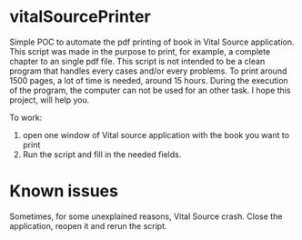 # vitalSourcePrinter

Simple POC to automate the pdf printing of book in Vital Source application. This script was made in the purpose to print, for example, a complete chapter to an single pdf file. 
This script is not intended to be a clean program that handles every cases and/or every problems. 
To print around 1500 pages, a lot of time is needed, around 15 hours. During the execution of the program, the computer can not be used for an other task. 
I hope this project, will help you. 

To work:
1. open one window of Vital source application with the book you want to print
2. Run the script and fill in the needed fields. 

# Known issues
Sometimes, for some unexplained reasons, Vital Source crash. Close the application, reopen it and rerun the script. 
